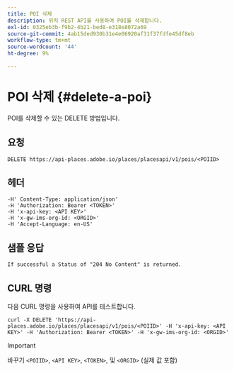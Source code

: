 ```yaml
---
title: POI 삭제
description: 위치 REST API를 사용하여 POI를 삭제합니다.
exl-id: 0325eb3b-f9b2-4b21-bed8-e318e8072a69
source-git-commit: 4ab15ded930b31e4e06920af31f37fdfe45df8eb
workflow-type: tm+mt
source-wordcount: '44'
ht-degree: 9%

---
```


# POI 삭제 {#delete-a-poi}

POI를 삭제할 수 있는 DELETE 방법입니다.

## 요청

```text
DELETE https://api-places.adobe.io/places/placesapi/v1/pois/<POIID>
```

## 헤더

```text
-H' Content-Type: application/json'  
-H 'Authorization: Bearer <TOKEN>'  
-H 'x-api-key: <API KEY>'  
-H 'x-gw-ims-org-id: <ORGID>'  
-H 'Accept-Language: en-US'
```

## 샘플 응답

```text
If successful a Status of "204 No Content" is returned.
```

## CURL 명령

다음 CURL 명령을 사용하여 API를 테스트합니다.

```text
curl -X DELETE 'https://api-places.adobe.io/places/placesapi/v1/pois/<POIID>' -H 'x-api-key: <API KEY>' -H 'Authorization: Bearer <TOKEN>' -H 'x-gw-ims-org-id: <ORGID>'
```

>[!IMPORTANT]
>
>바꾸기 `<POIID>`, `<API KEY>`, `<TOKEN>`, 및 `<ORGID>` (실제 값 포함)
